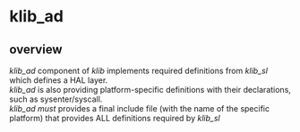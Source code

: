 klib_ad
======

overview
-----------
*klib_ad* component of *klib* implements required definitions from *klib_sl* which defines a HAL layer.  
*klib_ad* is also providing platform-specific definitions with their declarations, such as sysenter/syscall.  
*klib_ad* *must* provides a final include file (with the name of the specific platform) that provides ALL definitions required by *klib_sl*  

